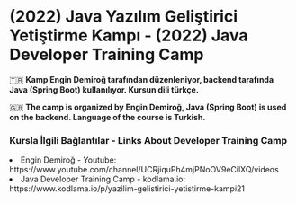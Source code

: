 # (2022) Java Yazılım Geliştirici Yetiştirme Kampı - (2022) Java Developer Training Camp

🇹🇷 **Kamp Engin Demiroğ tarafından düzenleniyor, backend tarafında Java (Spring Boot) kullanılıyor. Kursun dili türkçe.**

🇬🇧 **The camp is organized by Engin Demiroğ, Java (Spring Boot) is used on the backend. Language of the course is Turkish.**

<h3>Kursla İlgili Bağlantılar - Links About Developer Training Camp</h3>
<li>Engin Demiroğ - Youtube: https://www.youtube.com/channel/UCRjiquPh4mjPNoOV9eCilXQ/videos</li>
<li>Java Developer Training Camp - kodlama.io: https://www.kodlama.io/p/yazilim-gelistirici-yetistirme-kampi21</li>
